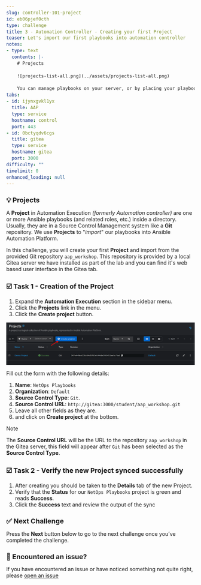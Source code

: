 ```yaml
---
slug: controller-101-project
id: eb06pjef0cth
type: challenge
title: 3 - Automation Controller - Creating your first Project
teaser: Let's import our first playbooks into automation controller
notes:
- type: text
  contents: |-
    # Projects

    ![projects-list-all.png](../assets/projects-list-all.png)

    You can manage playbooks on your server, or by placing your playbooks into a source code management (SCM) system supported by automation controller, including Git, Subversion, and Red Hat Insights.
tabs:
- id: ijynxgvkl1yx
  title: AAP
  type: service
  hostname: control
  port: 443
- id: 0bctyqdv6cgs
  title: gitea
  type: service
  hostname: gitea
  port: 3000
difficulty: ""
timelimit: 0
enhanced_loading: null
---
```

 💡 Projects
===

A **Project** in Automation Execution *(formerly Automation controller)* are one or more Ansible playbooks (and related roles, etc.) inside a directory. Usually, they are in a Source Control Management system like a **Git** repository. We use **Projects** to "*import*" our playbooks into Ansible Automation Platform.

In this challenge, you will create your first **Project** and import from the provided Git repository `aap_workshop`. This repository is provided by a local Gitea server we have installed as part of the lab and you can find it's web based user interface in the Gitea tab.


☑️ Task 1 - Creation of the Project
===

1. Expand the **Automation Execution** section in the sidebar menu.
2. Click the **Projects** link in the menu.
3. Click the **Create project** button.

  ![create project](../assets/create_project.png)

Fill out the form with the following details:

1.   **Name**: `NetOps Playbooks`
2.   **Organization**: `Default`
3.   **Source Control Type**: `Git`.
4.   **Source Control URL**: `http://gitea:3000/student/aap_workshop.git`
5.   Leave all other fields as they are.
6.   and click on **Create project** at the bottom.

  > [!NOTE]
> The **Source Control URL** will be the URL to the repository `aap_workshop` in the Gitea server, this field will appear after `Git` has been selected as the **Source Control Type**.


☑️ Task 2 - Verify the new Project synced successfully
===

1. After creating you should be taken to the **Details** tab of the new Project.
2. Verify that the **Status** for our `NetOps Playbooks` project is green and reads **Success**.
3. Click the **Success** text and review the output of the sync

✅ Next Challenge
===
Press the **Next** button below to go to the next challenge once you’ve completed the challenge.

🐛 Encountered an issue?
====

If you have encountered an issue or have noticed something not quite right, please [open an issue](https://github.com/ansible/instruqt/issues/new?labels=netops-aap25&title=Issue+with+netops-aap25&assignees=leogallego)

<style type="text/css" rel="stylesheet">
  .lightbox {
    display: none;
    position: fixed;
    justify-content: center;
    align-items: center;
    z-index: 999;
    top: 0;
    left: 0;
    right: 0;
    bottom: 0;
    padding: 1rem;
    background: rgba(0, 0, 0, 0.8);
    margin-left: auto;
    margin-right: auto;
    margin-top: auto;
    margin-bottom: auto;
  }
  .lightbox:target {
    display: flex;
  }
  .lightbox img {
    /* max-height: 100% */
    max-width: 60%;
    max-height: 60%;
  }
  img {
    display: block;
    margin-left: auto;
    margin-right: auto;
  }
  h1 {
    font-size: 18px;
  }
    h2 {
    font-size: 16px;
    font-weight: 600
  }
    h3 {
    font-size: 14px;
    font-weight: 600
  }
  p span {
    font-size: 14px;
  }
  ul li span {
    font-size: 14px
  }
</style>
